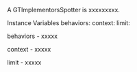 A GTImplementorsSpotter is xxxxxxxxx.Instance Variables	behaviors:		<Object>	context:		<Object>	limit:		<Object>behaviors	- xxxxxcontext	- xxxxxlimit	- xxxxx
